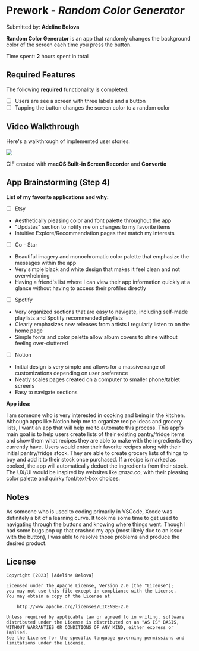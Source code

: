 # Prework - *Random Color Generator*

Submitted by: **Adeline Belova**

**Random Color Generator** is an app that randomly changes the background color of the screen each time you press the button. 

Time spent: **2** hours spent in total

## Required Features

The following **required** functionality is completed:

- [ ] Users are see a screen with three labels and a button
- [ ] Tapping the button changes the screen color to a random color
 
## Video Walkthrough

Here's a walkthrough of implemented user stories:

![](IOS101-Prework.gif)

GIF created with **macOS Built-in Screen Recorder** and **Convertio**  


## App Brainstorming (Step 4)
**List of my favorite applications and why:** 
- [ ] Etsy 
- Aesthetically pleasing color and font palette throughout the app
- "Updates" section to notify me on changes to my favorite items 
- Intuitive Explore/Recommendation pages that match my interests 

- [ ] Co - Star 
- Beautiful imagery and monochromatic color palette that emphasize the messages within the app 
- Very simple black and white design that makes it feel clean and not overwhelming
- Having a friend's list where I can view their app information quickly at a glance without having to access their profiles directly 

- [ ] Spotify 
- Very organized sections that are easy to navigate, including self-made playlists and Spotify recommended playlists 
- Clearly emphasizes new releases from artists I regularly listen to on the home page 
- Simple fonts and color palette allow album covers to shine without feeling over-cluttered 

- [ ] Notion 
- Initial design is very simple and allows for a massive range of customizations depending on user preference 
- Neatly scales pages created on a computer to smaller phone/tablet screens 
- Easy to navigate sections 

**App idea:**

I am someone who is very interested in cooking and being in the kitchen. Although apps like Notion help me to organize recipe ideas and grocery lists, I want an app that will help me to automate this process. This app's main goal is to help users create lists of their existing pantry/fridge items and show them what recipes they are able to make with the ingredients they currently have. Users would enter their favorite recipes along with their initial pantry/fridge stock. They are able to create grocery lists of things to buy and add it to their stock once purchased. If a recipe is marked as cooked, the app will automatically deduct the ingredients from their stock. The UX/UI would be inspired by websites like *graza.co*, with their pleasing color palette and quirky font/text-box choices. 


## Notes

As someone who is used to coding primarily in VSCode, Xcode was definitely a bit of a learning curve. It took me some time to get used to navigating through the buttons and knowing where things went. Though I had some bugs pop up that crashed my app (most likely due to an issue with the button), I was able to resolve those problems and produce the desired product. 

## License

    Copyright [2023] [Adeline Belova]

    Licensed under the Apache License, Version 2.0 (the "License");
    you may not use this file except in compliance with the License.
    You may obtain a copy of the License at

        http://www.apache.org/licenses/LICENSE-2.0

    Unless required by applicable law or agreed to in writing, software
    distributed under the License is distributed on an "AS IS" BASIS,
    WITHOUT WARRANTIES OR CONDITIONS OF ANY KIND, either express or implied.
    See the License for the specific language governing permissions and
    limitations under the License.
